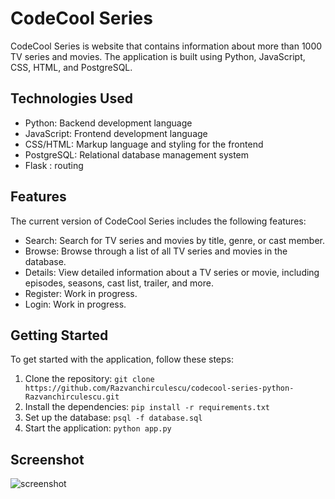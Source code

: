 # CodeCool Series

CodeCool Series is website that contains information about more than 1000 TV series and movies. The application is built using Python, JavaScript, CSS, HTML, and PostgreSQL.

## Technologies Used

- Python: Backend development language
- JavaScript: Frontend development language
- CSS/HTML: Markup language and styling for the frontend
- PostgreSQL: Relational database management system
- Flask : routing

## Features

The current version of CodeCool Series includes the following features:

- Search: Search for TV series and movies by title, genre, or cast member.
- Browse: Browse through a list of all TV series and movies in the database.
- Details: View detailed information about a TV series or movie, including episodes, seasons, cast list, trailer, and more.
- Register: Work in progress.
- Login: Work in progress.

## Getting Started

To get started with the application, follow these steps:

1. Clone the repository: `git clone https://github.com/Razvanchirculescu/codecool-series-python-Razvanchirculescu.git`
2. Install the dependencies: `pip install -r requirements.txt`
3. Set up the database: `psql -f database.sql`
4. Start the application: `python app.py`

## Screenshot

![screenshot](https://drive.google.com/uc?id=1Aj7j_bVIv4FHYqOlPQC0iOlgF9_IsdXV)

